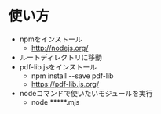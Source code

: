 # 使い方

* npmをインストール
  * http://nodejs.org/
* ルートディレクトリに移動
* pdf-lib.jsをインストール
  * npm install --save pdf-lib
  * https://pdf-lib.js.org/
* nodeコマンドで使いたいモジュールを実行
  * node *****.mjs